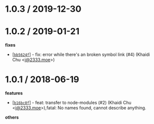 
1.0.3 / 2019-12-30
==================

1.0.2 / 2019-01-21
==================

**fixes**
  * [[`bb5624f`](http://github.com/XadillaX/shameimaru/commit/bb5624fa15786c82da3a62ced487b94cfdae4055)] - fix: error while there's an broken symbol link (#4) (Khaidi Chu <<i@2333.moe>>)

1.0.1 / 2018-06-19
==================

**features**
  * [[`b16bc0f`](http://github.com/XadillaX/shameimaru/commit/b16bc0feabbd5fb6e43be5778cb0ee76def0f138)] - feat: transfer to node-modules (#2) (Khaidi Chu <<i@2333.moe>>),fatal: No names found, cannot describe anything.

**others**

